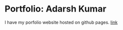 # Portfolio: Adarsh Kumar

I have my porfolio website hosted on github pages. [link](https://akn714.github.io/)

